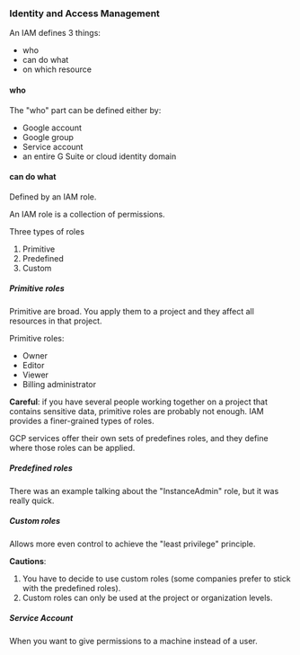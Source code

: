 ### Identity and Access Management

An IAM defines 3 things:

- who
- can do what
- on which resource


#### who

The "who" part can be defined either by:

- Google account
- Google group
- Service account
- an entire G Suite or cloud identity domain


#### can do what

Defined by an IAM role.

An IAM role is a collection of permissions.

Three types of roles

1. Primitive
2. Predefined
3. Custom

##### Primitive roles

Primitive are broad. You apply them to a project and they affect all resources in that project.

Primitive roles:

- Owner
- Editor
- Viewer
- Billing administrator

**Careful**: if you have several people working together on a project that contains sensitive data, primitive roles are probably not enough. IAM provides a finer-grained types of roles.

GCP services offer their own sets of predefines roles, and they define where those roles can be applied.


##### Predefined roles

There was an example talking about the "InstanceAdmin" role, but it was really quick.


##### Custom roles

Allows more even control to achieve the "least privilege" principle.

**Cautions**:

1. You have to decide to use custom roles (some companies prefer to stick with the predefined roles).
2. Custom roles can only be used at the project or organization levels.

##### Service Account

When you want to give permissions to a machine instead of a user.
